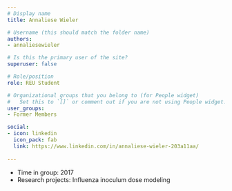 ```yaml
---
# Display name
title: Annaliese Wieler

# Username (this should match the folder name)
authors:
- annaliesewieler

# Is this the primary user of the site?
superuser: false

# Role/position
role: REU Student

# Organizational groups that you belong to (for People widget)
#   Set this to `[]` or comment out if you are not using People widget.
user_groups:
- Former Members

social:
- icon: linkedin
  icon_pack: fab
  link: https://www.linkedin.com/in/annaliese-wieler-203a11aa/
  
---
```



* Time in group: 2017
* Research projects: Influenza inoculum dose modeling

